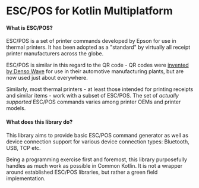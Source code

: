 # ESC/POS for Kotlin Multiplatform

#### What is ESC/POS?

ESC/POS is a set of printer commands developed by Epson for use in thermal printers.
It has been adopted as a "standard" by virtually all receipt printer manufacturers across the globe.

ESC/POS is similar in this regard to the QR code - QR codes were [invented by Denso Wave](https://en.wikipedia.org/wiki/QR_code)
for use in their automotive manufacturing plants, but are now used just about everywhere.

Similarly, most thermal printers - at least those intended for printing receipts and similar items - 
work with a subset of ESC/POS. The set of _actually supported_ ESC/POS commands varies among
printer OEMs and printer models.

#### What does this library do?

This library aims to provide basic ESC/POS command generator as well as device connection support for
various device connection types: Bluetooth, USB, TCP etc.

Being a programming exercise first and foremost, this library purposefully handles as much work as possible in
Common Kotlin. It is not a wrapper around established ESC/POS libraries, but rather a green field implementation.